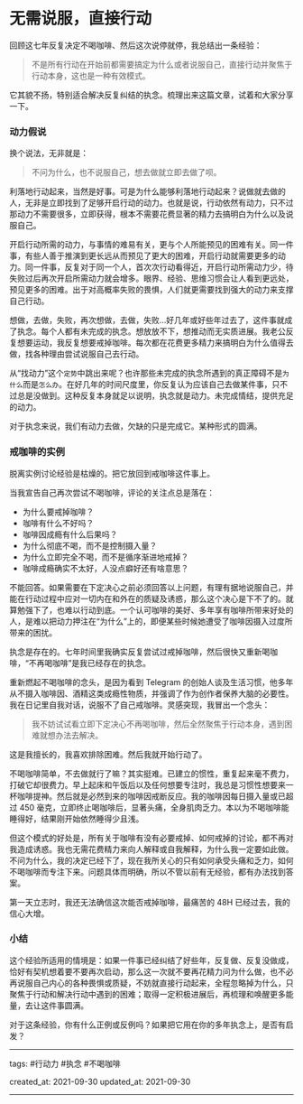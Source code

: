 # 无需说服，直接行动

回顾这七年反复决定不喝咖啡、然后这次说停就停，我总结出一条经验：

> 不是所有行动在开始前都需要搞定为什么或者说服自己，直接行动并聚焦于行动本身，这也是一种有效模式。

它其貌不扬，特别适合解决反复纠结的执念。梳理出来这篇文章，试着和大家分享一下。

### 动力假说

换个说法，无非就是：

> 不问为什么，也不说服自己，想去做就立即去做了呗。

利落地行动起来，当然是好事。可是为什么能够利落地行动起来？说做就去做的人，无非是立即找到了足够开启行动的动力。也就是说，行动依然有动力，只不过那动力不需要很多，立即获得，根本不需要花费显著的精力去搞明白为什么以及说服自己。

开启行动所需的动力，与事情的难易有关，更与个人所能预见的困难有关。同一件事，有些人善于推演到更长远从而预见了更大的困难，开启行动就需要更多的动力。同一件事，反复对于同一个人，首次次行动看得近，开启行动所需动力少，待失败过后再次开启所需动力就会增多。眼界、经验、思维习惯会让人看到更远处，预见更多的困难。出于对高概率失败的畏惧，人们就更需要找到强大的动力来支撑自己行动。

想做，去做，失败，再次想做，去做，失败…好几年或好些年过去了，这件事就成了执念。每个人都有未完成的执念。想放放不下，想推动而无实质进展。我老公反复想要运动，我反复想要戒掉咖啡。每次都在花费更多精力来搞明白为什么值得去做，找各种理由尝试说服自己去行动。

从“找动力”这个`定势`中跳出来呢？也许那些未完成的执念所遇到的真正障碍不是`为什么`而是`怎么办`。在好几年的时间尺度里，你反复认为应该自己去做某件事，只不过总是没做到。这种反复本身就足以说明，执念就是动力。未完成情结，提供充足的动力。

对于执念来说，我们有动力去做，欠缺的只是完成它。某种形式的圆满。

### 戒咖啡的实例

脱离实例讨论经验是枯燥的。把它放回到戒咖啡这件事上。

当我宣告自己再次尝试不喝咖啡，评论的关注点总是落在：

- 为什么要戒掉咖啡？
- 咖啡有什么不好吗？
- 咖啡因成瘾有什么后果吗？
- 为什么彻底不喝，而不是控制摄入量？
- 为什么立即完全不喝，而不是循序渐进地戒掉？
- 咖啡成瘾确实不太好，人没点癖好还有啥意思？

不能回答。如果需要在下定决心之前必须回答以上问题，有理有据地说服自己，并能在行动过程中应对一切内在和外在的质疑及诱惑，那么这个决心是下不了的。就算勉强下了，也难以行动到底。一个认可咖啡的美好、多年享有咖啡所带来好处的人，是难以把动力押注在“为什么”上的，即便某些时候她遭受了咖啡因摄入过度所带来的困扰。

执念是存在的。七年时间里我确实反复尝试过戒掉咖啡，然后很快又重新喝咖啡，“不再喝咖啡”是我已经存在的执念。

重新燃起不喝咖啡的念头，是因为看到 Telegram 的创始人谈及生活习惯，他多年从不摄入咖啡因、酒精这类成瘾性物质，并强调了作为创作者保养大脑的必要性。我在日记里自我对话，说服不了自己戒咖啡。灵感突现，我冒出一个念头：

> 我不妨试试看立即下定决心不再喝咖啡，然后全然聚焦于行动本身，遇到困难就想办法去解决。

这是我擅长的，我喜欢排除困难。然后我就开始行动了。

不喝咖啡简单，不去做就行了嘛？其实挺难。已建立的惯性，重复起来毫不费力，打破它却很费力。早上起床和午饭后以及任何想要专注时，我总是习惯性想要来一杯咖啡提神。然后就是必然到来的咖啡因戒断反应。我的咖啡因每日摄入量或已超过 450 毫克，立即终止喝咖啡后，显著头痛，全身肌肉乏力。本以为不喝咖啡能睡得好，结果刚开始依然睡得少且浅。

但这个模式的好处是，所有关于咖啡有没有必要戒掉、如何戒掉的讨论，都不再对我造成诱惑。我也无需花费精力来向人解释或自我解释，为什么我一定要如此做。不问为什么，我的决定已经下了，现在我所关心的只有如何承受头痛和乏力，如何不喝咖啡而专注下来。问题具体而明确，所以不管以前有无经验，都有办法找到答案。

第一天立志时，我还无法确信这次能否戒掉咖啡，最痛苦的 48H 已经过去，我的信心大增。

### 小结

这个经验所适用的情境是：如果一件事已经纠结了好些年，反复做、反复没做成，恰好有契机想着要不要再次启动，那么这一次就不要再花精力问为什么做，也不必再说服自己内心的各种畏惧或质疑，不妨就直接行动起来，全程忽略掉为什么，只聚焦于行动和解决行动中遇到的困难；取得一定积极进展后，再梳理和唤醒更多能量，去让这件事圆满。

对于这条经验，你有什么正例或反例吗？如果把它用在你的多年执念上，是否有启发？

---

tags: #行动力  #执念 #不喝咖啡

created_at: 2021-09-30
updated_at: 2021-09-30

---
